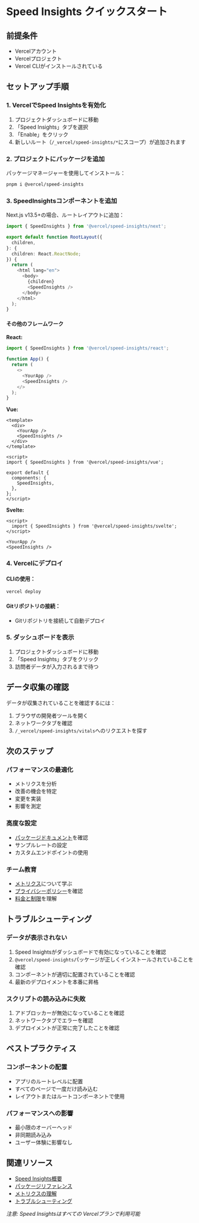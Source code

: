 # Speed Insights クイックスタート

## 前提条件

- Vercelアカウント
- Vercelプロジェクト
- Vercel CLIがインストールされている

## セットアップ手順

### 1. VercelでSpeed Insightsを有効化

1. プロジェクトダッシュボードに移動
2. 「Speed Insights」タブを選択
3. 「Enable」をクリック
4. 新しいルート（`/_vercel/speed-insights/*`にスコープ）が追加されます

### 2. プロジェクトにパッケージを追加

パッケージマネージャーを使用してインストール：

```bash
pnpm i @vercel/speed-insights
```

### 3. SpeedInsightsコンポーネントを追加

Next.js v13.5+の場合、ルートレイアウトに追加：

```typescript
import { SpeedInsights } from '@vercel/speed-insights/next';

export default function RootLayout({
  children,
}: {
  children: React.ReactNode;
}) {
  return (
    <html lang="en">
      <body>
        {children}
        <SpeedInsights />
      </body>
    </html>
  );
}
```

#### その他のフレームワーク

**React:**
```typescript
import { SpeedInsights } from '@vercel/speed-insights/react';

function App() {
  return (
    <>
      <YourApp />
      <SpeedInsights />
    </>
  );
}
```

**Vue:**
```vue
<template>
  <div>
    <YourApp />
    <SpeedInsights />
  </div>
</template>

<script>
import { SpeedInsights } from '@vercel/speed-insights/vue';

export default {
  components: {
    SpeedInsights,
  },
};
</script>
```

**Svelte:**
```svelte
<script>
  import { SpeedInsights } from '@vercel/speed-insights/svelte';
</script>

<YourApp />
<SpeedInsights />
```

### 4. Vercelにデプロイ

#### CLIの使用：

```bash
vercel deploy
```

#### Gitリポジトリの接続：

- Gitリポジトリを接続して自動デプロイ

### 5. ダッシュボードを表示

1. プロジェクトダッシュボードに移動
2. 「Speed Insights」タブをクリック
3. 訪問者データが入力されるまで待つ

## データ収集の確認

データが収集されていることを確認するには：

1. ブラウザの開発者ツールを開く
2. ネットワークタブを確認
3. `/_vercel/speed-insights/vitals`へのリクエストを探す

## 次のステップ

### パフォーマンスの最適化

- メトリクスを分析
- 改善の機会を特定
- 変更を実装
- 影響を測定

### 高度な設定

- [パッケージドキュメント](/docs/speed-insights/package)を確認
- サンプルレートの設定
- カスタムエンドポイントの使用

### チーム教育

- [メトリクス](/docs/speed-insights/metrics)について学ぶ
- [プライバシーポリシー](/docs/speed-insights/privacy-policy)を確認
- [料金と制限](/docs/speed-insights/limits-and-pricing)を理解

## トラブルシューティング

### データが表示されない

1. Speed Insightsがダッシュボードで有効になっていることを確認
2. `@vercel/speed-insights`パッケージが正しくインストールされていることを確認
3. コンポーネントが適切に配置されていることを確認
4. 最新のデプロイメントを本番に昇格

### スクリプトの読み込みに失敗

1. アドブロッカーが無効になっていることを確認
2. ネットワークタブでエラーを確認
3. デプロイメントが正常に完了したことを確認

## ベストプラクティス

### コンポーネントの配置

- アプリのルートレベルに配置
- すべてのページで一度だけ読み込む
- レイアウトまたはルートコンポーネントで使用

### パフォーマンスへの影響

- 最小限のオーバーヘッド
- 非同期読み込み
- ユーザー体験に影響なし

## 関連リソース

- [Speed Insights概要](/docs/speed-insights)
- [パッケージリファレンス](/docs/speed-insights/package)
- [メトリクスの理解](/docs/speed-insights/metrics)
- [トラブルシューティング](/docs/speed-insights/troubleshooting)

*注意: Speed Insightsはすべての Vercelプランで利用可能*
